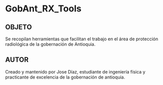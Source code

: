 # GobAnt_RX_Tools
## OBJETO
Se recopilan herramientas que facilitan el trabajo en el área de protección radiológica de la gobernación de Antioquia.
## AUTOR
Creado y mantenido por Jose Díaz, estudiante de ingeniería física y practicante de excelencia de la gobernación de antioquia. 

